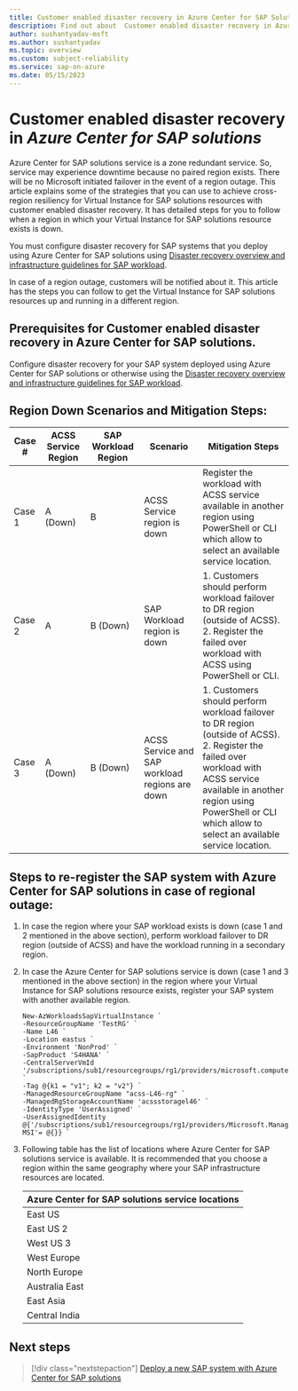 ```yaml
---
title: Customer enabled disaster recovery in Azure Center for SAP Solutions
description: Find out about  Customer enabled disaster recovery in Azure Center for SAP Solutions
author: sushantyadav-msft
ms.author: sushantyadav
ms.topic: overview
ms.custom: subject-reliability
ms.service: sap-on-azure
ms.date: 05/15/2023
---
```

#  Customer enabled disaster recovery in *Azure Center for SAP solutions*
Azure Center for SAP solutions service is a zone redundant service. So, service may experience downtime because no paired region exists. There will be no Microsoft initiated failover in the event of a region outage. This article explains some of the strategies that you can use to achieve cross-region resiliency for Virtual Instance for SAP solutions resources with customer enabled disaster recovery. It has detailed steps for you to follow when a region in which your Virtual Instance for SAP solutions resource exists is down. 

You must configure disaster recovery for SAP systems that you deploy using Azure Center for SAP solutions using [Disaster recovery overview and infrastructure guidelines for SAP workload](/azure/sap/workloads/disaster-recovery-overview-guide). 

In case of a region outage, customers will be notified about it. This article has the steps you can follow to get the Virtual Instance for SAP solutions resources up and running in a different region. 

## Prerequisites for Customer enabled disaster recovery in Azure Center for SAP solutions. 
Configure disaster recovery for your SAP system deployed using Azure Center for SAP solutions or otherwise using the [Disaster recovery overview and infrastructure guidelines for SAP workload](/azure/sap/workloads/disaster-recovery-overview-guide).

## Region Down Scenarios and Mitigation Steps:

| Case # | ACSS Service Region  | SAP Workload Region  | Scenario                 | Mitigation Steps       |
|--------|-----------------|------------------|--------------------------|------------------------|
| Case 1 | A (Down)        | B                | ACSS Service region is down   | Register the workload with ACSS service available in another region using PowerShell or CLI which allow to select an available service location. |
| Case 2 | A               | B (Down)         | SAP Workload region is down  | 1. Customers should perform workload failover to DR region (outside of ACSS). <br> 2. Register the failed over workload with ACSS using PowerShell or CLI.  |
| Case 3 | A (Down)        | B (Down)         | ACSS Service and SAP workload regions are down   | 1. Customers should perform workload failover to DR region (outside of ACSS). <br> 2. Register the failed over workload with ACSS service available in another region using PowerShell or CLI which allow to select an available service location.

## Steps to re-register the SAP system with Azure Center for SAP solutions in case of regional outage:

1. In case the region where your SAP workload exists is down (case 1 and 2 mentioned in the above section), perform workload failover to DR region (outside of ACSS) and have the workload running in a secondary region.

2. In case the Azure Center for SAP solutions service is down (case 1 and 3 mentioned in the above section) in the region where your Virtual Instance for SAP solutions resource exists, register your SAP system with  another available region. 

    ```azurepowershell-interactive
    New-AzWorkloadsSapVirtualInstance `
    -ResourceGroupName 'TestRG' `
    -Name L46 `
    -Location eastus `
    -Environment 'NonProd' `
    -SapProduct 'S4HANA' `
    -CentralServerVmId '/subscriptions/sub1/resourcegroups/rg1/providers/microsoft.compute/virtualmachines/l46ascsvm' `
    -Tag @{k1 = "v1"; k2 = "v2"} `
    -ManagedResourceGroupName "acss-L46-rg" `
    -ManagedRgStorageAccountName 'acssstoragel46' `
    -IdentityType 'UserAssigned' `
    -UserAssignedIdentity @{'/subscriptions/sub1/resourcegroups/rg1/providers/Microsoft.ManagedIdentity/userAssignedIdentities/ACSS-MSI'= @{}} `
    ```
3. Following table has the list of locations where Azure Center for SAP solutions service is available. It is recommended that you choose a region within the same geography where your SAP infrastructure resources are located.  

    | **Azure Center for SAP solutions service locations** |
    | --------------------------------------------------- |
    | East US |
    | East US 2 |
    | West US 3 |
    | West Europe |
    | North Europe | 
    | Australia East | 
    | East Asia | 
    | Central India | 

## Next steps
> [!div class="nextstepaction"]
> [Deploy a new SAP system with Azure Center for SAP solutions](/azure/sap/center-sap-solutions/deploy-s4hana)

